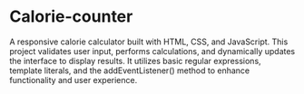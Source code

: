# Calorie-counter
A responsive calorie calculator built with HTML, CSS, and JavaScript. This project validates user input, performs calculations, and dynamically updates the interface to display results. It utilizes basic regular expressions, template literals, and the addEventListener() method to enhance functionality and user experience.
